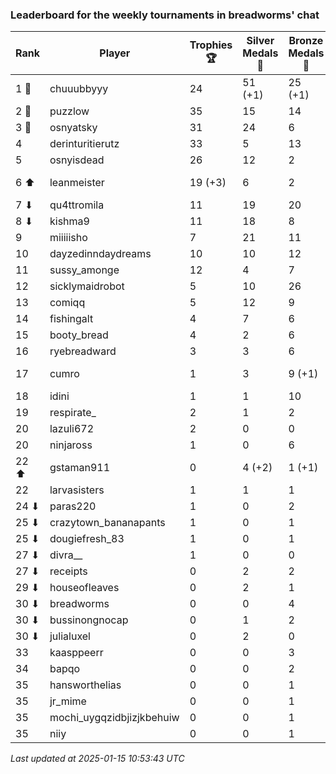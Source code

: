 ### Leaderboard for the weekly tournaments in breadworms' chat
| Rank | Player | Trophies 🏆 | Silver Medals 🥈 | Bronze Medals 🥉 | Points |
|------|--------|-------------|------------------|------------------|--------|
| 1 🥇 | chuuubbyyy | 24 | 51 (+1) | 25 (+1) | 135.5 (+1.5) |
| 2 🥈 | puzzlow | 35 | 15 | 14 | 127.0 |
| 3 🥉 | osnyatsky | 31 | 24 | 6 | 120.0 |
| 4 | derinturitierutz | 33 | 5 | 13 | 110.5 |
| 5 | osnyisdead | 26 | 12 | 2 | 91.0 |
| 6 ⬆| leanmeister | 19 (+3) | 6 | 2 | 64.0 (+9.0) |
| 7 ⬇| qu4ttromila | 11 | 19 | 20 | 62.0 |
| 8 ⬇| kishma9 | 11 | 18 | 8 | 55.0 |
| 9 | miiiiisho | 7 | 21 | 11 | 47.5 |
| 10 | dayzedinndaydreams | 10 | 10 | 12 | 46.0 |
| 11 | sussy_amonge | 12 | 4 | 7 | 43.5 |
| 12 | sicklymaidrobot | 5 | 10 | 26 | 38.0 |
| 13 | comiqq | 5 | 12 | 9 | 31.5 |
| 14 | fishingalt | 4 | 7 | 6 | 22.0 |
| 15 | booty_bread | 4 | 2 | 6 | 17.0 |
| 16 | ryebreadward | 3 | 3 | 6 | 15.0 |
| 17 | cumro | 1 | 3 | 9 (+1) | 10.5 (+0.5) |
| 18 | idini | 1 | 1 | 10 | 9.0 |
| 19 | respirate_ | 2 | 1 | 2 | 8.0 |
| 20 | lazuli672 | 2 | 0 | 0 | 6.0 |
| 20 | ninjaross | 1 | 0 | 6 | 6.0 |
| 22 ⬆| gstaman911 | 0 | 4 (+2) | 1 (+1) | 4.5 (+2.5) |
| 22 | larvasisters | 1 | 1 | 1 | 4.5 |
| 24 ⬇| paras220 | 1 | 0 | 2 | 4.0 |
| 25 ⬇| crazytown_bananapants | 1 | 0 | 1 | 3.5 |
| 25 ⬇| dougiefresh_83 | 1 | 0 | 1 | 3.5 |
| 27 ⬇| divra__ | 1 | 0 | 0 | 3.0 |
| 27 ⬇| receipts | 0 | 2 | 2 | 3.0 |
| 29 ⬇| houseofleaves | 0 | 2 | 1 | 2.5 |
| 30 ⬇| breadworms | 0 | 0 | 4 | 2.0 |
| 30 ⬇| bussinongnocap | 0 | 1 | 2 | 2.0 |
| 30 ⬇| julialuxel | 0 | 2 | 0 | 2.0 |
| 33 | kaasppeerr | 0 | 0 | 3 | 1.5 |
| 34 | bapqo | 0 | 0 | 2 | 1.0 |
| 35 | hansworthelias | 0 | 0 | 1 | 0.5 |
| 35 | jr_mime | 0 | 0 | 1 | 0.5 |
| 35 | mochi_uygqzidbjizjkbehuiw | 0 | 0 | 1 | 0.5 |
| 35 | niiy | 0 | 0 | 1 | 0.5 |

_Last updated at 2025-01-15 10:53:43 UTC_